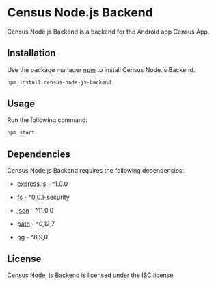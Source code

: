 
# Census Node.js Backend

Census Node.js Backend is a backend for the Android app Census App.

## Installation

Use the package manager [npm](https://www.npmjs.com/) to install Census Node.js Backend.

```bash
npm install census-node-js-backend
```

## Usage
Run the following command: 
```bash 
npm start 
``` 

 ## Dependencies 

 Census Node.js Backend requires the following dependencies: 

 * [express.js](https://www.npmjs.com/package/express) - ^1.0.0 

 * [fs](https://www.npmjs.com/package/fs) - ^0.0.1-security 

 * [json](https://www.npmjs.com/package/json) - ^11.0.0 

 * [path](https://www.npmjs.com/package/path) - ^0,12,7 

 * [pg](https://www,npmjs,com/package/pg) - ^8,9,0  

 ## License 

 Census Node, js Backend is licensed under the ISC license